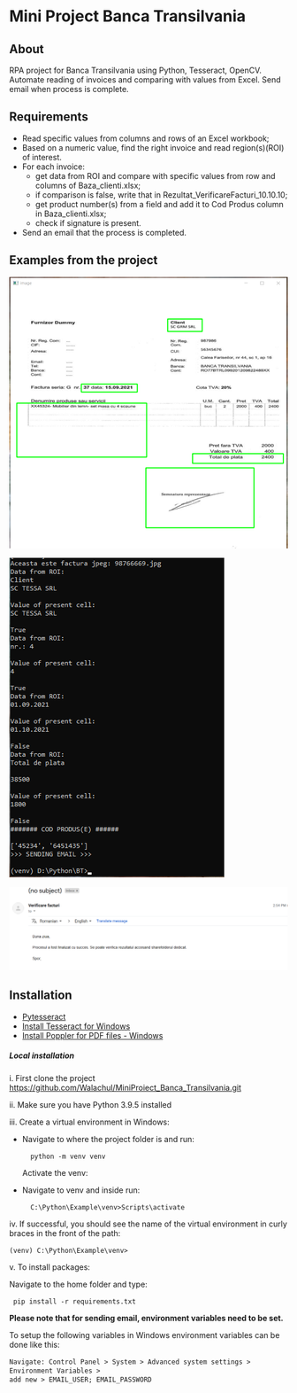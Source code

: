 # Mini Project Banca Transilvania

## About
RPA project for Banca Transilvania using Python, Tesseract, OpenCV. Automate reading of invoices and comparing with values from Excel. Send email when process is complete.

## Requirements

- Read specific values from columns and rows of an Excel workbook;
- Based on a numeric value, find the right invoice and read region(s)(ROI) of interest.
- For each invoice:
  - get data from ROI and compare with specific values from row and columns of Baza_clienti.xlsx;
  - if comparison is false, write that in Rezultat_VerificareFacturi_10.10.10;
  - get product number(s) from a field and add it to Cod Produs column in Baza_clienti.xlsx;
  - check if signature is present.
- Send an email that the process is completed.

## Examples from the project

![Example of ROI for an invoice](https://github.com/Walachul/MiniProiect_Banca_Transilvania/blob/main/screenshots_from_project/ROI_invoice_example.PNG)


![Sample of terminal output](https://github.com/Walachul/MiniProiect_Banca_Transilvania/blob/main/screenshots_from_project/sample_of_terminal_output.PNG)

![Email sent to receiver after completion](https://github.com/Walachul/MiniProiect_Banca_Transilvania/blob/main/screenshots_from_project/mail_verificare_facturi.PNG)

## Installation

- [Pytesseract](https://pypi.org/project/pytesseract/) 
- [Install Tesseract for Windows](https://github.com/UB-Mannheim/tesseract/wiki)
- [Install Poppler for PDF files - Windows](https://blog.alivate.com.au/poppler-windows/)

##### Local installation
i. First clone the project
   https://github.com/Walachul/MiniProiect_Banca_Transilvania.git 

ii. Make sure you have Python 3.9.5 installed

iii. Create a virtual environment in Windows:
- Navigate to where the project folder is and run:

        python -m venv venv 
    Activate the venv:
- Navigate to venv and inside run:

        C:\Python\Example\venv>Scripts\activate

iv. If successful, you should see the name of the virtual environment in curly braces in the front of the path:

    (venv) C:\Python\Example\venv>
v. To install packages:

 Navigate to the home folder and type:

     pip install -r requirements.txt

**Please note that for sending email, environment variables need to be set.**

To setup the following variables in Windows environment variables can be done like this:

    Navigate: Control Panel > System > Advanced system settings > Environment Variables > 
    add new > EMAIL_USER; EMAIL_PASSWORD

